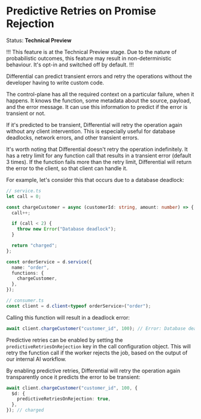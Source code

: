 # Predictive Retries on Promise Rejection

Status: **Technical Preview**

!!!
This feature is at the Technical Preview stage. Due to the nature of probabilistic outcomes, this feature may result in non-deterministic behaviour. It's opt-in and switched off by default.
!!!

Differential can predict transient errors and retry the operations without the developer having to write custom code.

The control-plane has all the required context on a particular failure, when it happens. It knows the function, some metadata about the source, payload, and the error message. It can use this information to predict if the error is transient or not.

If it's predicted to be transient, Differential will retry the operation again without any client intervention. This is especially useful for database deadlocks, network errors, and other transient errors.

It's worth noting that Differential doesn't retry the operation indefinitely. It has a retry limit for any function call that results in a transient error (default 3 times). If the function fails more than the retry limit, Differential will return the error to the client, so that client can handle it.

For example, let's consider this that occurs due to a database deadlock:

```typescript
// service.ts
let call = 0;

const chargeCustomer = async (customerId: string, amount: number) => {
  call++;

  if (call < 2) {
    throw new Error("Database deadlock");
  }

  return "charged";
};

const orderService = d.service({
  name: "order",
  functions: {
    chargeCustomer,
  },
});

// consumer.ts
const client = d.client<typeof orderService>("order");
```

Calling this function will result in a deadlock error:

```typescript
await client.chargeCustomer("customer_id", 100); // Error: Database deadlock
```

Predictive retries can be enabled by setting the `predictiveRetriesOnRejection` key in the call configuration object. This will retry the function call if the worker rejects the job, based on the output of our internal AI workflow.

By enabling predictive retries, Differential will retry the operation again transparently once it predicts the error to be transient:

```typescript
await client.chargeCustomer("customer_id", 100, {
  $d: {
    predictiveRetriesOnRejection: true,
  },
}); // charged
```
